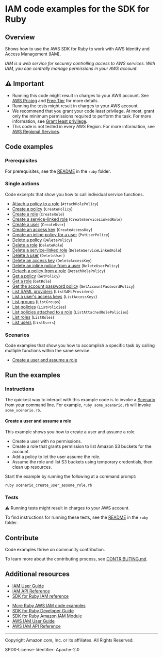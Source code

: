 <!--Generated by WRITEME on 2023-09-12 00:35:25.520071 (UTC)-->
# IAM code examples for the SDK for Ruby

## Overview

Shows how to use the AWS SDK for Ruby to work with AWS Identity and Access Management (IAM).

<!--custom.overview.start-->
<!--custom.overview.end-->

*IAM is a web service for securely controlling access to AWS services. With IAM, you can centrally manage permissions in your AWS account.*

## ⚠ Important

* Running this code might result in charges to your AWS account. See [AWS Pricing](https://aws.amazon.com/pricing/?aws-products-pricing.sort-by=item.additionalFields.productNameLowercase&aws-products-pricing.sort-order=asc&awsf.Free%20Tier%20Type=*all&awsf.tech-category=*all) and [Free Tier](https://aws.amazon.com/free/?all-free-tier.sort-by=item.additionalFields.SortRank&all-free-tier.sort-order=asc&awsf.Free%20Tier%20Types=*all&awsf.Free%20Tier%20Categories=*all) for more details.
* Running the tests might result in charges to your AWS account.
* We recommend that you grant your code least privilege. At most, grant only the minimum permissions required to perform the task. For more information, see [Grant least privilege](https://docs.aws.amazon.com/IAM/latest/UserGuide/best-practices.html#grant-least-privilege).
* This code is not tested in every AWS Region. For more information, see [AWS Regional Services](https://aws.amazon.com/about-aws/global-infrastructure/regional-product-services).

<!--custom.important.start-->
<!--custom.important.end-->

## Code examples

### Prerequisites

For prerequisites, see the [README](../../README.md#Prerequisites) in the `ruby` folder.


<!--custom.prerequisites.start-->
<!--custom.prerequisites.end-->

### Single actions

Code excerpts that show you how to call individual service functions.

* [Attach a policy to a role](scenario_create_user_assume_role.rb#L100) (`AttachRolePolicy`)
* [Create a policy](scenario_create_user_assume_role.rb#L99) (`CreatePolicy`)
* [Create a role](scenario_create_user_assume_role.rb#L72) (`CreateRole`)
* [Create a service-linked role](iam_wrapper.rb#L166) (`CreateServiceLinkedRole`)
* [Create a user](scenario_create_user_assume_role.rb#L37) (`CreateUser`)
* [Create an access key](scenario_create_user_assume_role.rb#L55) (`CreateAccessKey`)
* [Create an inline policy for a user](scenario_create_user_assume_role.rb#L130) (`PutUserPolicy`)
* [Delete a policy](scenario_create_user_assume_role.rb#L215) (`DeletePolicy`)
* [Delete a role](scenario_create_user_assume_role.rb#L215) (`DeleteRole`)
* [Delete a service-linked role](iam_wrapper.rb#L186) (`DeleteServiceLinkedRole`)
* [Delete a user](scenario_create_user_assume_role.rb#L237) (`DeleteUser`)
* [Delete an access key](scenario_create_user_assume_role.rb#L237) (`DeleteAccessKey`)
* [Delete an inline policy from a user](scenario_create_user_assume_role.rb#L237) (`DeleteUserPolicy`)
* [Detach a policy from a role](scenario_create_user_assume_role.rb#L215) (`DetachRolePolicy`)
* [Get a policy](iam_wrapper.rb#L101) (`GetPolicy`)
* [Get a role](iam_wrapper.rb#L49) (`GetRole`)
* [Get the account password policy](iam_wrapper.rb#L133) (`GetAccountPasswordPolicy`)
* [List SAML providers](iam_wrapper.rb#L151) (`ListSAMLProviders`)
* [List a user's access keys](scenario_create_user_assume_role.rb#L237) (`ListAccessKeys`)
* [List groups](iam_wrapper.rb#L118) (`ListGroups`)
* [List policies](iam_wrapper.rb#L81) (`ListPolicies`)
* [List policies attached to a role](scenario_create_user_assume_role.rb#L215) (`ListAttachedRolePolicies`)
* [List roles](iam_wrapper.rb#L29) (`ListRoles`)
* [List users](iam_wrapper.rb#L66) (`ListUsers`)

### Scenarios

Code examples that show you how to accomplish a specific task by calling multiple
functions within the same service.

* [Create a user and assume a role](scenario_create_user_assume_role.rb)

## Run the examples

### Instructions


<!--custom.instructions.start-->
The quickest way to interact with this example code is to invoke a [Scenario](#Scenarios) from your command line. For example, `ruby some_scenario.rb` will invoke `some_scenario.rb`.
<!--custom.instructions.end-->



#### Create a user and assume a role

This example shows you how to create a user and assume a role. 

* Create a user with no permissions.
* Create a role that grants permission to list Amazon S3 buckets for the account.
* Add a policy to let the user assume the role.
* Assume the role and list S3 buckets using temporary credentials, then clean up resources.

<!--custom.scenario_prereqs.iam_Scenario_CreateUserAssumeRole.start-->
<!--custom.scenario_prereqs.iam_Scenario_CreateUserAssumeRole.end-->

Start the example by running the following at a command prompt:

```
ruby scenario_create_user_assume_role.rb
```

<!--custom.scenarios.iam_Scenario_CreateUserAssumeRole.start-->
<!--custom.scenarios.iam_Scenario_CreateUserAssumeRole.end-->

### Tests

⚠ Running tests might result in charges to your AWS account.


To find instructions for running these tests, see the [README](../../README.md#Tests)
in the `ruby` folder.



<!--custom.tests.start-->

## Contribute
Code examples thrive on community contribution.

To learn more about the contributing process, see [CONTRIBUTING.md](../../../CONTRIBUTING.md).
<!--custom.tests.end-->

## Additional resources

* [IAM User Guide](https://docs.aws.amazon.com/IAM/latest/UserGuide/introduction.html)
* [IAM API Reference](https://docs.aws.amazon.com/IAM/latest/APIReference/welcome.html)
* [SDK for Ruby IAM reference](https://docs.aws.amazon.com/sdk-for-ruby/v3/api/Aws/Iam.html)

<!--custom.resources.start-->
* [More Ruby AWS IAM code examples](https://docs.aws.amazon.com/sdk-for-ruby/v3/developer-guide/ruby_iam_code_examples.html)
* [SDK for Ruby Developer Guide](https://aws.amazon.com/developer/language/ruby/)
* [SDK for Ruby Amazon IAM Module](https://docs.aws.amazon.com/sdk-for-ruby/v3/api/Aws/IAM.html)
* [AWS IAM User Guide](https://docs.aws.amazon.com/IAM/latest/UserGuide/introduction.html)
* [AWS IAM API Reference](https://docs.aws.amazon.com/IAM/latest/APIReference/welcome.html)
<!--custom.resources.end-->

---

Copyright Amazon.com, Inc. or its affiliates. All Rights Reserved.

SPDX-License-Identifier: Apache-2.0